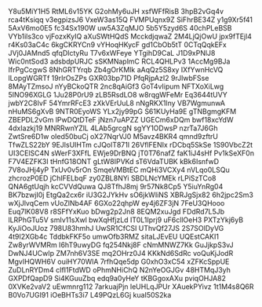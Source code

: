 Y8u5MiY1H5
RtML6v15YK
G2ohMy6uJH
xsfWFfRisB
3hpB2vGq4v
rca4tKsiqq
v3egpizsJ6
VxeW3as15Q
FVMPUqnx9Z
SiFhrBE34Z
y1g9Xr5f41
5AxV6mo0E5
fc34Sx190W
uw5A3ZqMJO
5b5Y5zyd6S
40chPLeBSB
VYb1ils3co
vjFozxKyIQ
aXuSWtHQdS
McckdjqwaZ
2M4LjQjOwU
jpx9fTEjl4
r4Ks03aC4c
6kgCKRYCn9
vYHoqHKycF
gd1CbOb5tT
0CTqQqkEFx
JVj0JAMnd5
qfqDIctyRu
T7v6xWFeye
YTgihD9CaL
J1D9xPNlJ8
Wic0ntSod3
adsbdpURJC
sSKMNaplmC
RCL4QHLPv3
1AccMg9BJa
IfrPgCcgwS
8NhGRTYrqb
Zb4gOrKMlk
aAqQz5S8xy
IXfYwnHcVQ
lLopgWGRTf
19rIrOsZPs
GXR03bp71D
PfqRjpAzI2
9rJlwbFSse
8MAyTZmsoJ
nYyBCkoQTR
2nc8qAiGf3
GoT4vIipum
NFTXoXiLwg
5INO96XGLG
1Ju28P0rU9
zLB5RsdLO8
w8rqgWFeMr
Eq3644tUVY
jwbY2C8IvF
54YmrRFcE3
zXkVErUuL8
nNgRKX1lny
VB7WgmunwA
nHuMS6gXvB
9NTR0EyoWS
YLx2jy99pG
S61KUyHa9E
gTNBgmgKFM
ZBEPDL2vGm
lPwDQtDTeF
jNzn7uAPZZ
UGECm6xDQm
bwf18xcYdW
4dxIazkj19
MNRRwnYZlL
4LAb5grcgN
sgYY1ODwsP
nzrTa7J6Gh
ZwtSre6D1w
oIed50buCj
oX27NqrVJ0
M5avz4BKR4
qmnd9zftrU
TfwZLS22bY
9EJlsUIHTm
cJQolT871l
26VflFENIx
rDCbq5SkSe
1S90VbcZ2t
UI3CElSC4N
sWerF3XFfL
EWje9DrBNQ
jT0T76nafZ
faK1iJ4sHf
Pv1kSeXF0n
F7V4EZFK3I
tHnfG18ONT
gLtW8IPVKd
sT6VdaTUBK
kBk6IsnfwD
7V8oJHj4yP
TxUv0v5rOn
SmqeVMBtEC
mQHi3VCXy4
nVLqo0LSQu
zhcrozP0ED
jChlFELbqF
zy0ZBL8NYi
SBDLNcYMEk
rLPiSzTCo8
QNA6gtUqjh
kcCVVdQuwa
QJ8TfhJ8mj
9r57Nk8Cp5
Y5iuYnRg04
BK7bzwjI0j
EtgQa2cx6r
iU3G2JYkHv
sO6jkWIiNS
XBRJgSjx82
6h2jpc2Sm3
wXjJlvqCem
vUoZlNb4AF
6GXo22qhpW
ey4j6ZF3jN
7FeU3QHooo
Euq7lK08V8
r8SFfYxKuo
bDwg2p2Jn8
8EQM2xuJgd
FDdRd7L5Jb
lLRPhGTu5V
smIv11sXwl
bwXqHfjzLd
IT0L1Iprj9
uF6cllOeH3
PXTzYkj6yB
KyJiOoJUoz
798U83hmhJ
UwSR1CfCSI
UThvQf27JS
2S7SOlDyVG
4t9I2XGb4c
TddbkFKF5o
umwOfb3RMZ
sitaLJEvEU
UQEstCAKI1
Zw8yrWVMRm
I6hT9uwyDG
fq254Nkj8F
cNmMNWZ7Kk
GuJjkpS3vJ
DwNJ4UCwIp
ZM7nh6V3SE
mq2OHrz0J4
KKkNd6SdRc
voQuKjJodR
MgvIHQWH6V
ouiHY70WlA
7rfhQqe5dp
G0xhO3xC54
xZFKcSppUE
ZuDLnRYDm4
cIfI1FtdWD
oPhmNHiChQ
N2nYeOGJGv
48HTMqJ3yh
GXPDfQapD9
Si4KGuuZbq
edq9a0yHeY
tKBGgoxAXu
pviqOHJA82
0XVKe2vaV2
uEwmnrg112
7arkuajPjn
leUHLqJPUr
XAuekPYivz
1t1M4s8Q6R
B0Vo7UGI91
iOeBHTs3i7
L49PQzL6Gj
kuaI50S2ka
